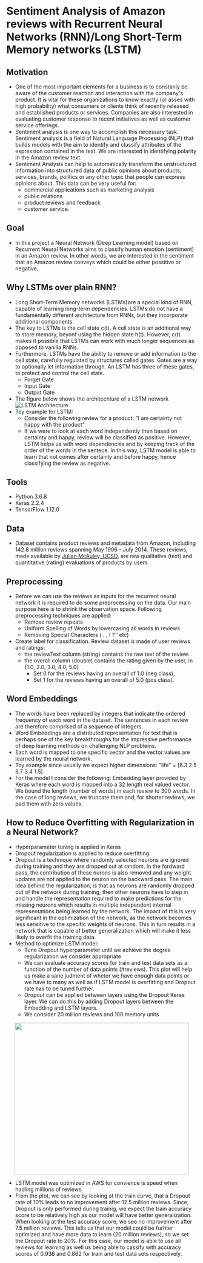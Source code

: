 
# Sentiment Analysis of Amazon reviews with Recurrent Neural Networks (RNN)/Long Short-Term Memory networks (LSTM)
## Motivation
- One of the most important elements for a business is to constanly be aware of the customer reaction and interaction with the company's product. It is vital for these organizations to know exactly (or asses with high probability) what consumers or clients think of recently released and established products or services. Companies are also interested in evaluating customer response to recent initiatives as well as customer service offerings.
- Sentiment analysis is one way to accomplish this necessary task. Sentiment analysis is a field of Natural Language Processing (NLP) that builds models with the aim to identify and classify attributes of the expression contained in the text. We are interested in identifying polarity in the Amazon review text.
- Sentiment Analysis can help to automatically transform the unstructured information into structured data of public opinions about products, services, brands, politics or any other topic that people can express opinions about. This data can be very useful for:
    - commercial applications such as marketing analysis
    - public relations
    - product reviews and feedback
    - customer service.

## Goal
- In this project a Neural Network (Deep Learning model) based on Recurrent Neural Networks aims to classify human emotion (sentiment) in an Amazon review. In other words, we are interested in the sentiment that an Amazon review conveys which could be either possitive or negative.

## Why LSTMs over plain RNN?
- Long Short-Term Memory networks (LSTMs) are a special kind of RNN, capable of learning long-term dependencies. LSTMs do not have a fundamentally different architecture from RNNs, but they incorporate additional components.
- The key to LSTMs is the cell state c(t). A cell state is an additional way to store memory, beyonf using the hidden state h(t). However, c(t) makes it possible that LSTMs can work with much longer sequences as opposed to vanilla RNNs.
- Furthermore, LSTMs have the ability to remove or add information to the cell state, carefully regulated by structures called gates. Gates are a way to optionally let information through. An LSTM has three of these gates, to protect and control the cell state.
    - Forget Gate
    - Input Gate
    - Output Gate
- The figure below shows the architechture of a LSTM network
![LSTM Architecture](https://github.com/mtorrico/Sentiment-Analysis-NeuralNetwork-LSTM/blob/master/lstm_diag.JPG)
- Toy example for LSTM:
    - Consider the following review for a product:
      "I am certainty not happy with the product"
    - If we were to look at each word independently then based on certainty and happy, review will be classified as positive. However, LSTM helps us with word dependencies and by keeping track of the order of the words in the sentece. In this way, LSTM model is able to learn that not comes after certainly and before happy, hence classifying the review as negative.
    

## Tools
  - Python 3.6.8
  - Keras 2.2.4
  - TensorFlow 1.12.0


## Data
- Dataset contains product reviews and metadata from Amazon, including 142.8 million reviews spanning May 1996 - July 2014. These reviews, made available by [Julian McAuley, UCSD](http://jmcauley.ucsd.edu/data/amazon/), are raw qualitative (text) and quantitative (rating) evaluations of products by users

## Preprocessing
- Before we can use the reviews as inputs for the recurrent neural network it is required to do some preprocessing on the data. Our main purpose here is to shrink the observation space. Following preprocessing techniques are applied:
    - Remove review repeats
    - Uniform Spelling of Words by lowercasing all words in reviews
    - Removing Special Characters ( . , ! ? ‘ etc) 
- Create label for classification. Review dataset is made of user reviews and ratings:
    - the reviewText column (string) contains the raw text of the review.
    - the overall column (double) contains the rating given by the user, in {1.0, 2.0, 3.0, 4.0, 5.0}
        - Set 0 for the reviews having an overall of 1.0 (neg class),
        - Set 1 for the reviews having an overall of 5.0 (pos class).
  
## Word Embeddings
- The words have been replaced by integers that indicate the ordered frequency of each word in the dataset. The sentences in each review are therefore comprised of a sequence of integers.
- Word Embeddings are a distributed representation for text that is perhaps one of the key breakthroughs for the impressive performance of deep learning methods on challenging NLP problems.
- Each word is mapped to one specific vector and the vector values are learned by the neural network.
- Toy example since usually we expect higher dimensions:
"life" = [6.3 2.5 8.7 3.4 1.5]
- For the model I consider the following: Embedding layer provided by Keras where each word is mapped into a 32 length real valued vector. We bound the length (number of words) in each review to 300 words. In the case of long reviews, we truncate them and, for shorter reviews, we pad them with zero values.

## How to Reduce Overfitting with Regularization in a Neural Network?
- Hyperparameter tuning is applied in Keras
- Dropout regularization is applied to reduce overfitting
- Dropout is a technique where randomly selected neurons are ignored during training and they are dropped out at random. In the fordward pass, the contribution of these nurons is also removed and any weight updates are not applied to the neuron on the backward pass. The main idea behind the regularization, is that as neurons are randomly dropped out of the network during training, then other neurons have to step in and handle the representation required to make predictions for the missing neurons which results in multiple independent internal representations being learned by the network. The impact of this is very significant in the optimization of the network, as the network becomes less sensitive to the specific weights of neurons. This in turn results in a network that is capable of better generalization which will make it less likely to overfit the training data.
- Method to optimize LSTM model:
    - Tune Dropout hyperparameter until we achieve the degree regularization we consider appropriate
    - We can evaluate accuracy scores for train and test data sets as a function of the number of data points (#reviews). This plot will help us make a sane judment of wheter we have enough data points or we have to many as well as if LSTM model is overfitting and Dropout rate has to be tuned further. 
    - Dropout can be applied between layers using the Dropout Keras layer. We can do this by adding Dropout layers between the Embedding and LSTM layers.
    - We consider 20 million reviews and 100 memory units

<p align="center">
  <img width="460" height="400" src="https://github.com/mtorrico/Sentiment-Analysis-NeuralNetwork-LSTM/blob/master/lstm_opt.JPG">
</p>


- LSTM model was optimized in AWS for convience is speed when hadling millions of reviews.
- From the plot, we can see by looking at the train curve, that a Dropout rate of 10% leads to no improvement after 12.5 million reviews. Since, Dropout is only performed during trainig, we expect the train accuracy score to be relatively high as our model will have better generalization. When looking at the test accuracy score, we see no improvement after 7.5 million reviews. This tells us that our model could be furhter optimized and have more data to learn (20 million reviews), so we set the Dropout rate to 20%. For this case, our model is able to use all reviews for learning as well us being able to cassify with accuracy scores of 0.936 and 0.862 for train and test data sets respectively.
    
    







